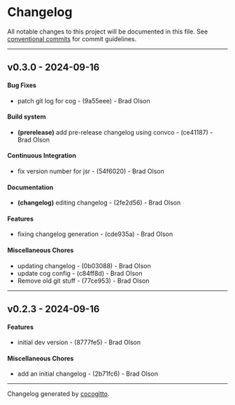# Changelog
All notable changes to this project will be documented in this file. See [conventional commits](https://www.conventionalcommits.org/) for commit guidelines.

- - -
## v0.3.0 - 2024-09-16
#### Bug Fixes
- patch git log for cog - (9a55eee) - Brad Olson
#### Build system
- **(prerelease)** add pre-release changelog using convco - (ce41187) - Brad Olson
#### Continuous Integration
- fix version number for jsr - (54f6020) - Brad Olson
#### Documentation
- **(changelog)** editing changelog - (2fe2d56) - Brad Olson
#### Features
- fixing changelog generation - (cde935a) - Brad Olson
#### Miscellaneous Chores
- updating changelog - (0b03088) - Brad Olson
- update cog config - (c84ff8d) - Brad Olson
- Remove old git stuff - (77ce953) - Brad Olson

- - -

## v0.2.3 - 2024-09-16
#### Features
- initial dev version - (8777fe5) - Brad Olson
#### Miscellaneous Chores
- add an initial changelog - (2b71fc6) - Brad Olson

- - -

Changelog generated by [cocogitto](https://github.com/cocogitto/cocogitto).